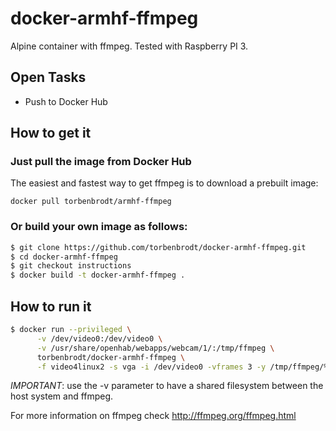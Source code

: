 # docker-armhf-ffmpeg
Alpine container with ffmpeg. Tested with Raspberry PI 3.

## Open Tasks
* Push to Docker Hub

## How to get it

### Just pull the image from Docker Hub
The easiest and fastest way to get ffmpeg is to download a prebuilt image:

```docker pull torbenbrodt/armhf-ffmpeg```

### Or build your own image as follows:
```bash
$ git clone https://github.com/torbenbrodt/docker-armhf-ffmpeg.git
$ cd docker-armhf-ffmpeg
$ git checkout instructions
$ docker build -t docker-armhf-ffmpeg .
```
## How to run it
```bash
$ docker run --privileged \
      -v /dev/video0:/dev/video0 \
      -v /usr/share/openhab/webapps/webcam/1/:/tmp/ffmpeg \
      torbenbrodt/docker-armhf-ffmpeg \
      -f video4linux2 -s vga -i /dev/video0 -vframes 3 -y /tmp/ffmpeg/%01d.jpg
```

*IMPORTANT*: use the -v parameter to have a shared filesystem between the host system and ffmpeg.

For more information on ffmpeg check http://ffmpeg.org/ffmpeg.html
